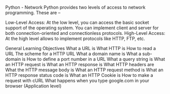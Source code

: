 Python - Network
Python provides two levels of access to network programming. These are –

Low-Level Access: At the low level, you can access the basic socket support of the operating system. You can implement client and server for both connection-oriented and connectionless protocols. High-Level Access: At the high level allows to implement protocols like HTTP, FTP, etc.

General Learning Objectives
What a URL is
What HTTP is
How to read a URL
The scheme for a HTTP URL
What a domain name is
What a sub-domain is
How to define a port number in a URL
What a query string is
What an HTTP request is
What an HTTP response is
What HTTP headers are
What the HTTP message body is
What an HTTP request method is
What an HTTP response status code is
What an HTTP Cookie is
How to make a request with cURL
What happens when you type google.com in your browser (Application level)
